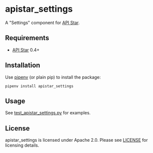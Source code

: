# apistar_settings

A "Settings" component for [API Star].


## Requirements

* [API Star] 0.4+


## Installation

Use [pipenv] (or plain pip) to install the package:

    pipenv install apistar_settings


## Usage

See [test_apistar_settings.py] for examples.

[test_apistar_settings.py]: https://github.com/Bogdanp/apistar_settings/blob/master/test_apistar_settings.py


## License

apistar_settings is licensed under Apache 2.0.  Please see [LICENSE]
for licensing details.


[API Star]: https://github.com/encode/apistar/
[pipenv]: https://docs.pipenv.org
[LICENSE]: https://github.com/Bogdanp/apistar_settings/blob/master/LICENSE
